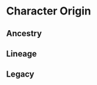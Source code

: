 # Character Origin

<!--WIP-->

## Ancestry

<!--WIP-->

## Lineage

<!--WIP-->

## Legacy

<!--WIP-->
